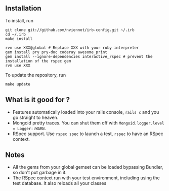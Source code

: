 Installation
------------

To install, run

    git clone git://github.com/nviennot/irb-config.git ~/.irb
    cd ~/.irb
    make install

    rvm use XXX@global # Replace XXX with your ruby interpreter
    gem install pry pry-doc coderay awesome_print
    gem install --ignore-dependencies interactive_rspec # prevent the installation of the rspec gem
    rvm use XXX

To update the repository, run

    make update

What is it good for ?
---------------------

* Features automatically loaded into your rails console, `rails c` and you go straight to heaven.
* Mongoid pretty traces. You can shut them off with `Mongoid.logger.level = Logger::WARN`.
* RSpec support. Use `rspec spec` to launch a test, `rspec` to have an RSpec context.

Notes
-----

* All the gems from your global gemset can be loaded bypassing Bundler, so don't
  put garbage in it.
* The RSpec context run with your test environment, including using the test
  database. It also reloads all your classes
